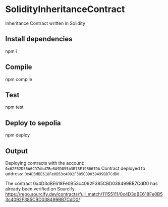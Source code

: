 # SolidityInheritanceContract
Inheritance Contract written in Solidity

## Install dependencies
npm i

## Compile
npm compile

## Test
npm test

## Deploy to sepolia
npm deploy

## Output
Deploying contracts with the account: `0x62E52D55A6CD7dbd7Be8A9D855b3B78E198667DA`
Contract deployed to address: `0x4D3dBE618Fe0B53c4092F385CBD038499BB7CdD0`

The contract 0x4D3dBE618Fe0B53c4092F385CBD038499BB7CdD0 has already been verified on Sourcify.
https://repo.sourcify.dev/contracts/full_match/11155111/0x4D3dBE618Fe0B53c4092F385CBD038499BB7CdD0/
